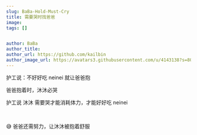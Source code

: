 ```yaml
---
slug: BaBa-Hold-Must-Cry
title: 需要哭时找爸爸
image: 
tags: []


author: BaBa
author_title: 
author_url: https://github.com/kailbin
author_image_url: https://avatars3.githubusercontent.com/u/4143138?s=80&v=4
---
```




护工说：不好好吃 neinei 就让爸爸抱

<!--truncate-->



爸爸抱着时，沐沐必哭

护工说 沐沐 需要哭才能消耗体力，才能好好吃 neinei

<br />

😅 爸爸还需努力，让沐沐被抱着舒服

<br />

<br />


